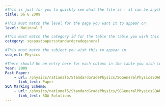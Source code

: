 ```yaml
---
#This is just for you to quickly see what the file is - it can be anything you want
title: SG G 2009

#This must match the level for the page you want it to appear on
level: National 5

#This must match the category id for the table the table you wish this to appear in
category: sqapastpapersstandardgradegeneral

#This must match the subject you wish this to appear in
subject: Physics

#There should be an entry here for each column in the table you wish to populate:
Year: 2009
Past Paper:
    - url: /physics/national5/StandardGradePhysics/SGGeneralPhysicsSQAPP/SGGeneralPhysicsSQApp2009.pdf
      link_text: Paper
SQA Marking Scheme:
    - url: /physics/national5/StandardGradePhysics/SGGeneralPhysicsSQAMsch/SGGeneralPhysicsSQAmsch2009.pdf
      link_text: SQA Solutions
---
```


